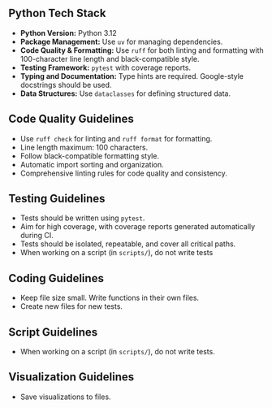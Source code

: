 ## Python Tech Stack

- **Python Version:** Python 3.12
- **Package Management:** Use `uv` for managing dependencies.
- **Code Quality & Formatting:** Use `ruff` for both linting and formatting with 100-character line length and black-compatible style.
- **Testing Framework:** `pytest` with coverage reports.
- **Typing and Documentation:** Type hints are required. Google-style docstrings should be used.
- **Data Structures:** Use `dataclasses` for defining structured data.

## Code Quality Guidelines

- Use `ruff check` for linting and `ruff format` for formatting.
- Line length maximum: 100 characters.
- Follow black-compatible formatting style.
- Automatic import sorting and organization.
- Comprehensive linting rules for code quality and consistency.

## Testing Guidelines

- Tests should be written using `pytest`.
- Aim for high coverage, with coverage reports generated automatically during CI.
- Tests should be isolated, repeatable, and cover all critical paths.
- When working on a script (in `scripts/`), do not write tests

## Coding Guidelines

- Keep file size small. Write functions in their own files.
- Create new files for new tests.

## Script Guidelines

- When working on a script (in `scripts/`), do not write tests.

## Visualization Guidelines

- Save visualizations to files.
